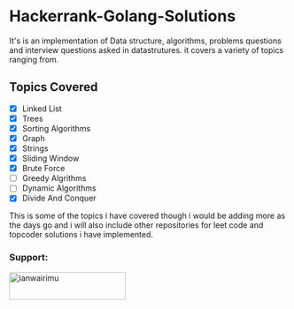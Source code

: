 # Hackerrank-Golang-Solutions

It's is an implementation of Data structure, algorithms, problems questions and interview questions asked in datastrutures.
it covers a variety of topics ranging from.

## Topics Covered
- [x] Linked List
- [x] Trees
- [x] Sorting Algorithms
- [x] Graph
- [x] Strings
- [x] Sliding Window
- [x] Brute Force
- [ ] Greedy Algrithms
- [ ] Dynamic Algorithms
- [x] Divide And Conquer

This is some of the topics i have covered though i would be adding more as the days go
and i will also include other repositories for leet code and topcoder solutions i have implemented.

<h3 align="left">Support:</h3>
<p><a href="https://www.buymeacoffee.com/ianwairimu"> <img align="left" src="https://cdn.buymeacoffee.com/buttons/v2/default-yellow.png" height="50" width="210" alt="ianwairimu" /></a></p><br><br>
